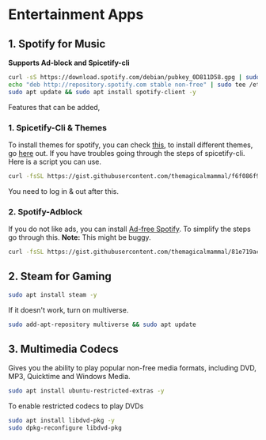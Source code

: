 # Entertainment Apps
## 1. Spotify for Music
**Supports Ad-block and Spicetify-cli**
```bash
curl -sS https://download.spotify.com/debian/pubkey_0D811D58.gpg | sudo apt-key add -
echo "deb http://repository.spotify.com stable non-free" | sudo tee /etc/apt/sources.list.d/spotify.list
sudo apt update && sudo apt install spotify-client -y
```
Features that can be added, 
### 1. Spicetify-Cli & Themes
To install themes for spotify, you can check [this](https://github.com/khanhas/spicetify-cli), to install different themes, go [here](https://github.com/morpheusthewhite/spicetify-themes) out. If you have troubles going through the steps of spicetify-cli. Here is a script you can use.
```bash
curl -fsSL https://gist.githubusercontent.com/themagicalmammal/f6f086f9c701924371e1d334c60c8562/raw/6bf8f24e6211c8ea3ba3d028634e58f1af8b971f/spicetify.sh | bash
```
You need to log in & out after this. 
### 2. Spotify-Adblock
If you do not like ads, you can install [Ad-free Spotify](https://github.com/abba23/spotify-adblock-linux). To simplify the steps go through this. 
**Note:** This might be buggy.
```bash
curl -fsSL https://gist.githubusercontent.com/themagicalmammal/81e719ac496790049ecfb745a26dfc9b/raw/f22b8b886307cb58618ccf85f89df3ee8d4dc59d/spotify_adblock.sh | sudo bash
```

## 2. Steam for Gaming
```bash
sudo apt install steam -y
```
If it doesn't work, turn on multiverse.
```bash
sudo add-apt-repository multiverse && sudo apt update
```

## 3. Multimedia Codecs
Gives you the ability to play popular non-free media formats, including DVD, MP3, Quicktime and Windows Media.
```bash
sudo apt install ubuntu-restricted-extras -y
```
To enable restricted codecs to play DVDs
```bash
sudo apt install libdvd-pkg -y
sudo dpkg-reconfigure libdvd-pkg
```